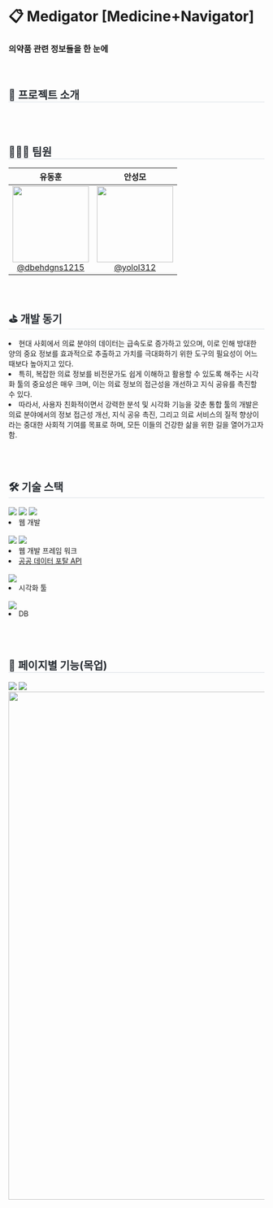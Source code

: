 <div align="left"><h1>📋 Medigator [Medicine+Navigator] </h1></div>
<h3>의약품 관련 정보들을 한 눈에</h3><br>

<h2 style="border-bottom: 1px solid #d8dee4; color: #282d33;"> 📌 프로젝트 소개</h2> 
<br><br>
<h2 style="border-bottom: 1px solid #d8dee4; color: #282d33;"> 🧑‍🤝‍🧑 팀원</h2> 
<table>
<thead>
<tr>
<th align="center"><strong>유동훈</strong></th>
<th align="center"><strong>안성모</strong></th>
</tr>
</thead>
<tbody>
<tr>
<td align="center"><a href="https://github.com/dbehdgns1215"><img src="" height="150" width="150" style="max-width: 100%;"> <br> @dbehdgns1215</a></td>
<td align="center"><a href="https://github.com/yolol312"><img src="" height="150" width="150" style="max-width: 100%;"> <br> @yolol312</a></td>
</tr>
</tbody>
</table>
<br>

<h2 style="border-bottom: 1px solid #d8dee4; color: #282d33;"> ⛳ 개발 동기 </h2> 
<li>현대 사회에서 의료 분야의 데이터는 급속도로 증가하고 있으며, 이로 인해 방대한 양의 중요 정보를 효과적으로 추출하고 가치를 극대화하기 위한 도구의 필요성이 어느 때보다 높아지고 있다.
<li>특히, 복잡한 의료 정보를 비전문가도 쉽게 이해하고 활용할 수 있도록 해주는 시각화 툴의 중요성은 매우 크며, 이는 의료 정보의 접근성을 개선하고 지식 공유를 촉진할 수 있다.
<li>따라서, 사용자 친화적이면서 강력한 분석 및 시각화 기능을 갖춘 통합 툴의 개발은 의료 분야에서의 정보 접근성 개선, 지식 공유 촉진, 그리고 의료 서비스의 질적 향상이라는 중대한 사회적 기여를 목표로 하며, 모든 이들의 건강한 삶을 위한 길을 열어가고자 함.

  
<br><br>
<h2 style="border-bottom: 1px solid #d8dee4; color: #282d33;"> 🛠️ 기술 스택 </h2>

<div>
  <img src="https://img.shields.io/badge/Java-007396?style=for-the-badge&logo=Java&logoColor=white">
  <img src="https://img.shields.io/badge/Javascript-F7DF1E?style=for-the-badge&logo=Javascript&logoColor=white">
  <img src="https://img.shields.io/badge/HTML5-E34F26?style=for-the-badge&logo=HTML5&logoColor=white">
  <li>웹 개발</li>
</div>
<div>
  <br/><img src="https://img.shields.io/badge/Spring-6DB33F?style=for-the-badge&logo=Spring&logoColor=white">
  <img src="https://img.shields.io/badge/Spring Boot-6DB33F?style=for-the-badge&logo=Spring Boot&logoColor=white">
  <li>웹 개발 프레임 워크</li>
  <li><a href="https://www.data.go.kr/data/15075057/openapi.do" target="_blank">공공 데이터 포탈 API</a></li>
</div>
<div>
  <br/><img src="https://img.shields.io/badge/Python-3776AB?style=for-the-badge&logo=Python&logoColor=white">
  <li>시각화 툴</li>
</div>

<div>
  <br/><img src="https://img.shields.io/badge/MySQL-4479A1?style=for-the-badge&logo=MySQL&logoColor=white">
  <li>DB</li>
</div>

<br><br>
<h2 style="border-bottom: 1px solid #d8dee4; color: #282d33;"> 📄 페이지별 기능(목업)</h2>
<img src="https://github.com/dbehdgns1215/Medigator/assets/77192122/099d6efb-a1bd-4392-96f6-56a9fb6df88c">
<img src="https://github.com/dbehdgns1215/Medigator/assets/77192122/11cb7def-1f05-4279-b79d-c1933ef80361">
<img src="https://s5.ezgif.com/tmp/ezgif-5-4db6525dfa.gif" width="1000">



